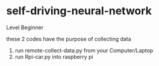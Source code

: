# self-driving-neural-network
Level Beginner

these 2 codes have the purpose of collecting data
1. run remote-collect-data.py from your Computer/Laptop
2. run Rpi-car.py into raspberry pi
